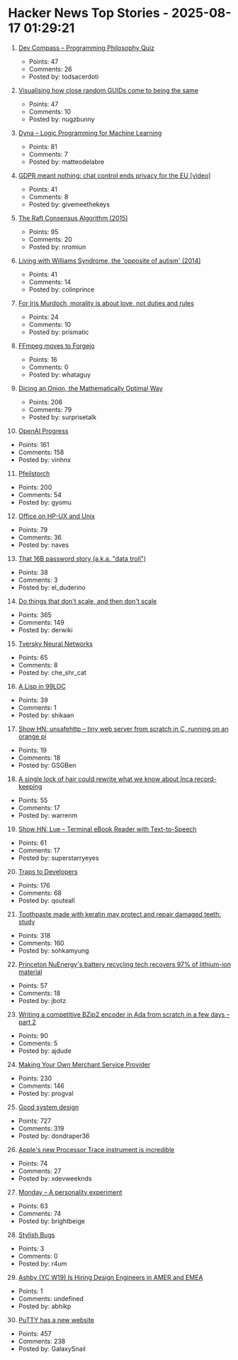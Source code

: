 # Hacker News Top Stories - 2025-08-17 01:29:21

1. [Dev Compass – Programming Philosophy Quiz](https://treeform.github.io/devcompas/)
   - Points: 47
   - Comments: 26
   - Posted by: todsacerdoti

2. [Visualising how close random GUIDs come to being the same](https://www.guidsmash.com)
   - Points: 47
   - Comments: 10
   - Posted by: nugzbunny

3. [Dyna – Logic Programming for Machine Learning](https://dyna.org/)
   - Points: 81
   - Comments: 7
   - Posted by: matteodelabre

4. [GDPR meant nothing: chat control ends privacy for the EU [video]](https://www.youtube.com/watch?v=3NyUgv6dpJc)
   - Points: 41
   - Comments: 8
   - Posted by: givemeethekeys

5. [The Raft Consensus Algorithm (2015)](https://raft.github.io/)
   - Points: 95
   - Comments: 20
   - Posted by: nromiun

6. [Living with Williams Syndrome, the 'opposite of autism' (2014)](https://www.bbc.com/news/health-26888280)
   - Points: 41
   - Comments: 14
   - Posted by: colinprince

7. [For Iris Murdoch, morality is about love, not duties and rules](https://aeon.co/essays/for-iris-murdoch-morality-is-about-love-not-duties-and-rules)
   - Points: 24
   - Comments: 10
   - Posted by: prismatic

8. [FFmpeg moves to Forgejo](https://code.ffmpeg.org/FFmpeg/FFmpeg)
   - Points: 16
   - Comments: 0
   - Posted by: whataguy

9. [Dicing an Onion, the Mathematically Optimal Way](https://pudding.cool/2025/08/onions/)
   - Points: 206
   - Comments: 79
   - Posted by: surprisetalk

10. [OpenAI Progress](https://progress.openai.com)
   - Points: 161
   - Comments: 158
   - Posted by: vinhnx

11. [Pfeilstorch](https://en.wikipedia.org/wiki/Pfeilstorch)
   - Points: 200
   - Comments: 54
   - Posted by: gyomu

12. [Office on HP-UX and Unix](https://www.openpa.net/hp-ux_office.html)
   - Points: 79
   - Comments: 36
   - Posted by: naves

13. [That 16B password story (a.k.a. "data troll")](https://www.troyhunt.com/that-16-billion-password-story-aka-data-troll/)
   - Points: 38
   - Comments: 3
   - Posted by: el_duderino

14. [Do things that don't scale, and then don't scale](https://derwiki.medium.com/do-things-that-dont-scale-and-then-don-t-scale-9fd2cd7e2156)
   - Points: 365
   - Comments: 149
   - Posted by: derwiki

15. [Tversky Neural Networks](https://gonzoml.substack.com/p/tversky-neural-networks)
   - Points: 65
   - Comments: 8
   - Posted by: che_shr_cat

16. [A Lisp in 99LOC](https://github.com/Robert-van-Engelen/tinylisp)
   - Points: 39
   - Comments: 1
   - Posted by: shikaan

17. [Show HN: unsafehttp – tiny web server from scratch in C, running on an orange pi](http://unsafehttp.benren.au)
   - Points: 19
   - Comments: 18
   - Posted by: GSGBen

18. [A single lock of hair could rewrite what we know about Inca record-keeping](https://www.science.org/content/article/single-lock-hair-could-rewrite-what-we-know-about-inca-record-keeping)
   - Points: 55
   - Comments: 17
   - Posted by: warrenm

19. [Show HN: Lue – Terminal eBook Reader with Text-to-Speech](https://github.com/superstarryeyes/lue)
   - Points: 61
   - Comments: 17
   - Posted by: superstarryeyes

20. [Traps to Developers](https://qouteall.fun/qouteall-blog/2025/Traps%20to%20Developers)
   - Points: 176
   - Comments: 68
   - Posted by: qouteall

21. [Toothpaste made with keratin may protect and repair damaged teeth: study](https://www.kcl.ac.uk/news/toothpaste-made-from-hair-provides-natural-root-to-repair-teeth)
   - Points: 318
   - Comments: 160
   - Posted by: sohkamyung

22. [Princeton NuEnergy's battery recycling tech recovers 97% of lithium-ion material](https://www.energy-reporters.com/environment/97-battery-recycling-breakthrough-princeton-nuenergy-opens-first-u-s-commercial-facility-cutting-costs-38-and-slashing-environmental-impact/)
   - Points: 57
   - Comments: 18
   - Posted by: jbotz

23. [Writing a competitive BZip2 encoder in Ada from scratch in a few days – part 2](https://gautiersblog.blogspot.com/2025/07/writing-bzip2-encoder-in-ada-from.html)
   - Points: 90
   - Comments: 5
   - Posted by: ajdude

24. [Making Your Own Merchant Service Provider](https://voidfox.com/blog/payment_processor_fun_2025_making_your_own_msp/)
   - Points: 230
   - Comments: 146
   - Posted by: progval

25. [Good system design](https://www.seangoedecke.com/good-system-design/)
   - Points: 727
   - Comments: 319
   - Posted by: dondraper36

26. [Apple's new Processor Trace instrument is incredible](https://victorwynne.com/processor-trace-instrument/)
   - Points: 74
   - Comments: 27
   - Posted by: xdevweeknds

27. [Monday – A personality experiment](https://chatgpt.com/g/g-67ec3b78892481918c89067962526695-monday)
   - Points: 63
   - Comments: 74
   - Posted by: brightbeige

28. [Stylish Bugs](https://flak.tedunangst.com/post/stylish-bugs)
   - Points: 3
   - Comments: 0
   - Posted by: r4um

29. [Ashby (YC W19) Is Hiring Design Engineers in AMER and EMEA](https://www.ashbyhq.com/careers?utm_source=hn&ashby_jid=579e9d03-0724-482b-a42a-8e5e80d73405)
   - Points: 1
   - Comments: undefined
   - Posted by: abhikp

30. [PuTTY has a new website](https://putty.software/)
   - Points: 457
   - Comments: 238
   - Posted by: GalaxySnail

